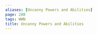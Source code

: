 ```yaml
---
aliases: [Uncanny Powers and Abilities]
page: 288
tags: WWN
title: Uncanny Powers and Abilities
---
```

